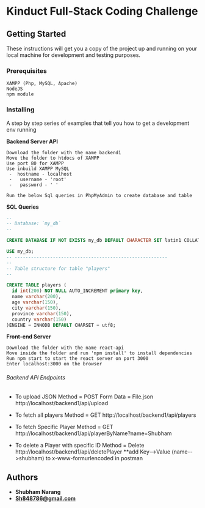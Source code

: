 # Kinduct Full-Stack Coding Challenge



## Getting Started

These instructions will get you a copy of the project up and running on your local machine for development and testing purposes. 

### Prerequisites


```
XAMPP (Php, MySQL, Apache)
NodeJS
npm module

```

### Installing

A step by step series of examples that tell you how to get a development env running

**Backend Server API**

```
Download the folder with the name backend1
Move the folder to htdocs of XAMPP
Use port 80 for XAMPP
Use inbuild XAMPP MySQL 
 -  hostname - localhost
 -   username - 'root'
 -   password - ' '

Run the below Sql queries in PhpMyAdmin to create database and table
```
**SQL Queries**
```sql
--
-- Database: `my_db`
--

CREATE DATABASE IF NOT EXISTS my_db DEFAULT CHARACTER SET latin1 COLLATE latin1_swedish_ci;

USE my_db;
-- --------------------------------------------------------
--
-- Table structure for table "players"
--

CREATE TABLE players (
  id int(200) NOT NULL AUTO_INCREMENT primary key,
  name varchar(200),
  age varchar(150),
  city varchar(150),
  province varchar(150),
  country varchar(150)
)ENGINE = INNODB DEFAULT CHARSET = utf8;
```

**Front-end Server**

```
Download the folder with the name react-api
Move inside the folder and run 'npm install' to install dependencies
Run npm start to start the react server on port 3000
Enter localhost:3000 on the browser
```
###### Backend API Endpoints
- To upload JSON
  Method = POST
  Form Data = File.json
  http://localhost/backend1/api/upload

- To fetch all players
Method = GET
http://localhost/backend1/api/players

- To fetch Specific Player
Method = GET
http://localhost/backend1/api/playerByName?name=Shubham

- To delete a Player with specific ID
Method = Delete
http://localhost/backend1/api/deletePlayer
**add Key-->Value (name-->shubham) to x-www-formurlencoded in postman

## Authors

* **Shubham Narang** 
* **Sh848786@gmail.com** 

